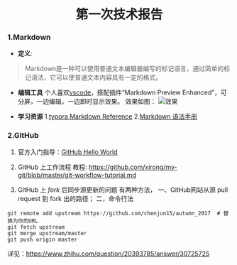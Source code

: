 # <center>第一次技术报告</center>

### 1.Markdown

- **定义**:
> Markdown是一种可以使用普通文本编辑器编写的标记语言，通过简单的标记语法，它可以使普通文本内容具有一定的格式。

- **编辑工具**
个人喜欢[vscode](https://code.visualstudio.com/)，搭配插件“Markdown Preview Enhanced”，可分屏，一边编辑，一边即时显示效果。
效果如图：
![效果](http://upload-images.jianshu.io/upload_images/76130-cc41e78934f0fa32.png?imageMogr2/auto-orient/strip%7CimageView2/2/w/1240)

- **学习资源**
1.[typora Markdown Reference][1]
2.[Markdown 语法手册][2]

[1]: http://support.typora.io/Markdown-Reference/ "Markdown Reference"
[2]: http://blog.leanote.com/post/freewalk/Markdown-%E8%AF%AD%E6%B3%95%E6%89%8B%E5%86%8C "Markdown 语法手册 （完整整理版）"

### 2.GitHub

1) 官方入门指导：[GitHub Hello World](https://guides.github.com/activities/hello-world/ "Hello World · GitHub Guides")

2) GitHub 上工作流程
教程: <https://github.com/xirong/my-git/blob/master/git-workflow-tutorial.md>

3) GitHub 上 *fork* 后同步源更新的问题
有两种方法，
一、GitHub网站从源 pull request 到 fork 出的路径；
二，命令行法
```
git remote add upstream https://github.com/chenjun15/autumn_2017  # 替换为你的URL
git fetch upstream
git merge upstream/master
git push origin master
```
详见：<https://www.zhihu.com/question/20393785/answer/30725725>
